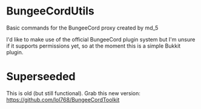 BungeeCordUtils
===============

Basic commands for the BungeeCord proxy created by md_5

I'd like to make use of the official BungeeCord plugin system but I'm unsure if it supports permissions yet, so at the moment this is a simple Bukkit plugin.

Superseeded
===============
This is old (but still functional). Grab this new version:
https://github.com/lol768/BungeeCordToolkit